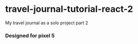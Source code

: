 # travel-journal-tutorial-react-2
My travel journal as a solo project part 2
### Designed for pixel 5
